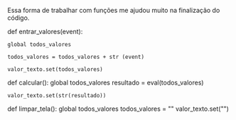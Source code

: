 
Essa forma de trabalhar com funções me ajudou muito na finalização do código.

def entrar_valores(event): 

    global todos_valores

    todos_valores = todos_valores + str (event) 
    
    valor_texto.set(todos_valores)

def calcular():
    global todos_valores
    resultado = eval(todos_valores)
    
    valor_texto.set(str(resultado))

def limpar_tela():
    global todos_valores
    todos_valores = ""
    valor_texto.set("")



